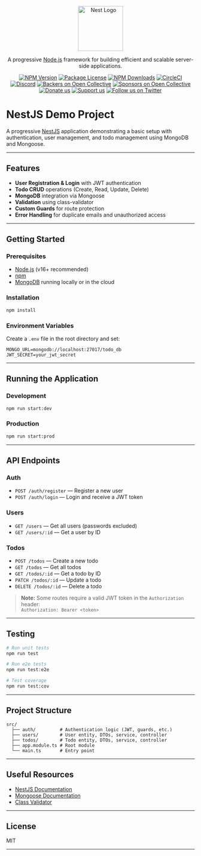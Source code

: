 <p align="center">
  <a href="http://nestjs.com/" target="blank"><img src="https://nestjs.com/img/logo-small.svg" width="120" alt="Nest Logo" /></a>
</p>

[circleci-image]: https://img.shields.io/circleci/build/github/nestjs/nest/master?token=abc123def456
[circleci-url]: https://circleci.com/gh/nestjs/nest

  <p align="center">A progressive <a href="http://nodejs.org" target="_blank">Node.js</a> framework for building efficient and scalable server-side applications.</p>
    <p align="center">
<a href="https://www.npmjs.com/~nestjscore" target="_blank"><img src="https://img.shields.io/npm/v/@nestjs/core.svg" alt="NPM Version" /></a>
<a href="https://www.npmjs.com/~nestjscore" target="_blank"><img src="https://img.shields.io/npm/l/@nestjs/core.svg" alt="Package License" /></a>
<a href="https://www.npmjs.com/~nestjscore" target="_blank"><img src="https://img.shields.io/npm/dm/@nestjs/common.svg" alt="NPM Downloads" /></a>
<a href="https://circleci.com/gh/nestjs/nest" target="_blank"><img src="https://img.shields.io/circleci/build/github/nestjs/nest/master" alt="CircleCI" /></a>
<a href="https://discord.gg/G7Qnnhy" target="_blank"><img src="https://img.shields.io/badge/discord-online-brightgreen.svg" alt="Discord"/></a>
<a href="https://opencollective.com/nest#backer" target="_blank"><img src="https://opencollective.com/nest/backers/badge.svg" alt="Backers on Open Collective" /></a>
<a href="https://opencollective.com/nest#sponsor" target="_blank"><img src="https://opencollective.com/nest/sponsors/badge.svg" alt="Sponsors on Open Collective" /></a>
  <a href="https://paypal.me/kamilmysliwiec" target="_blank"><img src="https://img.shields.io/badge/Donate-PayPal-ff3f59.svg" alt="Donate us"/></a>
    <a href="https://opencollective.com/nest#sponsor"  target="_blank"><img src="https://img.shields.io/badge/Support%20us-Open%20Collective-41B883.svg" alt="Support us"></a>
  <a href="https://twitter.com/nestframework" target="_blank"><img src="https://img.shields.io/twitter/follow/nestframework.svg?style=social&label=Follow" alt="Follow us on Twitter"></a>
</p>
  <!--[![Backers on Open Collective](https://opencollective.com/nest/backers/badge.svg)](https://opencollective.com/nest#backer)
  [![Sponsors on Open Collective](https://opencollective.com/nest/sponsors/badge.svg)](https://opencollective.com/nest#sponsor)-->

# NestJS Demo Project

A progressive [NestJS](https://nestjs.com/) application demonstrating a basic setup with authentication, user management, and todo management using MongoDB and Mongoose.

---

## Features

- **User Registration & Login** with JWT authentication
- **Todo CRUD** operations (Create, Read, Update, Delete)
- **MongoDB** integration via Mongoose
- **Validation** using class-validator
- **Custom Guards** for route protection
- **Error Handling** for duplicate emails and unauthorized access

---

## Getting Started

### Prerequisites

- [Node.js](https://nodejs.org/) (v16+ recommended)
- [npm](https://www.npmjs.com/)
- [MongoDB](https://www.mongodb.com/) running locally or in the cloud

### Installation

```bash
npm install
```

### Environment Variables

Create a `.env` file in the root directory and set:

```
MONGO_URL=mongodb://localhost:27017/todo_db
JWT_SECRET=your_jwt_secret
```

---

## Running the Application

### Development

```bash
npm run start:dev
```

### Production

```bash
npm run start:prod
```

---

## API Endpoints

### Auth

- `POST /auth/register` — Register a new user
- `POST /auth/login` — Login and receive a JWT token

### Users

- `GET /users` — Get all users (passwords excluded)
- `GET /users/:id` — Get a user by ID

### Todos

- `POST /todos` — Create a new todo
- `GET /todos` — Get all todos
- `GET /todos/:id` — Get a todo by ID
- `PATCH /todos/:id` — Update a todo
- `DELETE /todos/:id` — Delete a todo

> **Note:** Some routes require a valid JWT token in the `Authorization` header:  
> `Authorization: Bearer <token>`

---

## Testing

```bash
# Run unit tests
npm run test

# Run e2e tests
npm run test:e2e

# Test coverage
npm run test:cov
```

---

## Project Structure

```
src/
  ├── auth/         # Authentication logic (JWT, guards, etc.)
  ├── users/        # User entity, DTOs, service, controller
  ├── todos/        # Todo entity, DTOs, service, controller
  ├── app.module.ts # Root module
  └── main.ts       # Entry point
```

---

## Useful Resources

- [NestJS Documentation](https://docs.nestjs.com)
- [Mongoose Documentation](https://mongoosejs.com/docs/)
- [Class Validator](https://github.com/typestack/class-validator)

---

## License

MIT

---
